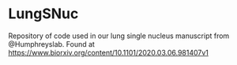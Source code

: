 # LungSNuc

Repository of code used in our lung single nucleus manuscript from @Humphreyslab. Found at https://www.biorxiv.org/content/10.1101/2020.03.06.981407v1

